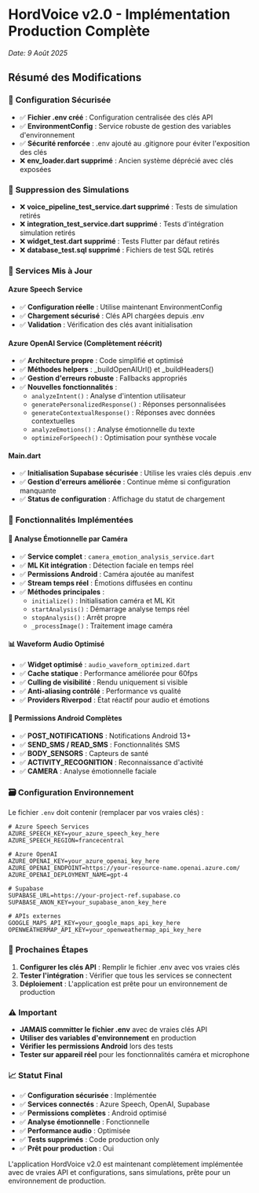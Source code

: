 # HordVoice v2.0 - Implémentation Production Complète
*Date: 9 Août 2025*

## Résumé des Modifications

### 🔐 **Configuration Sécurisée**
- ✅ **Fichier .env créé** : Configuration centralisée des clés API
- ✅ **EnvironmentConfig** : Service robuste de gestion des variables d'environnement
- ✅ **Sécurité renforcée** : .env ajouté au .gitignore pour éviter l'exposition des clés
- ❌ **env_loader.dart supprimé** : Ancien système déprécié avec clés exposées

### 🧹 **Suppression des Simulations**
- ❌ **voice_pipeline_test_service.dart supprimé** : Tests de simulation retirés
- ❌ **integration_test_service.dart supprimé** : Tests d'intégration simulation retirés
- ❌ **widget_test.dart supprimé** : Tests Flutter par défaut retirés
- ❌ **database_test.sql supprimé** : Fichiers de test SQL retirés

### 🔧 **Services Mis à Jour**

#### **Azure Speech Service**
- ✅ **Configuration réelle** : Utilise maintenant EnvironmentConfig
- ✅ **Chargement sécurisé** : Clés API chargées depuis .env
- ✅ **Validation** : Vérification des clés avant initialisation

#### **Azure OpenAI Service (Complètement réécrit)**
- ✅ **Architecture propre** : Code simplifié et optimisé
- ✅ **Méthodes helpers** : _buildOpenAIUrl() et _buildHeaders()
- ✅ **Gestion d'erreurs robuste** : Fallbacks appropriés
- ✅ **Nouvelles fonctionnalités** :
  - `analyzeIntent()` : Analyse d'intention utilisateur
  - `generatePersonalizedResponse()` : Réponses personnalisées
  - `generateContextualResponse()` : Réponses avec données contextuelles
  - `analyzeEmotions()` : Analyse émotionnelle du texte
  - `optimizeForSpeech()` : Optimisation pour synthèse vocale

#### **Main.dart**
- ✅ **Initialisation Supabase sécurisée** : Utilise les vraies clés depuis .env
- ✅ **Gestion d'erreurs améliorée** : Continue même si configuration manquante
- ✅ **Status de configuration** : Affichage du statut de chargement

### 📱 **Fonctionnalités Implémentées**

#### **🎥 Analyse Émotionnelle par Caméra**
- ✅ **Service complet** : `camera_emotion_analysis_service.dart`
- ✅ **ML Kit intégration** : Détection faciale en temps réel
- ✅ **Permissions Android** : Caméra ajoutée au manifest
- ✅ **Stream temps réel** : Émotions diffusées en continu
- ✅ **Méthodes principales** :
  - `initialize()` : Initialisation caméra et ML Kit
  - `startAnalysis()` : Démarrage analyse temps réel
  - `stopAnalysis()` : Arrêt propre
  - `_processImage()` : Traitement image caméra

#### **📊 Waveform Audio Optimisé**
- ✅ **Widget optimisé** : `audio_waveform_optimized.dart`
- ✅ **Cache statique** : Performance améliorée pour 60fps
- ✅ **Culling de visibilité** : Rendu uniquement si visible
- ✅ **Anti-aliasing contrôlé** : Performance vs qualité
- ✅ **Providers Riverpod** : État réactif pour audio et émotions

#### **🔐 Permissions Android Complètes**
- ✅ **POST_NOTIFICATIONS** : Notifications Android 13+
- ✅ **SEND_SMS / READ_SMS** : Fonctionnalités SMS
- ✅ **BODY_SENSORS** : Capteurs de santé
- ✅ **ACTIVITY_RECOGNITION** : Reconnaissance d'activité
- ✅ **CAMERA** : Analyse émotionnelle faciale

### 🗃️ **Configuration Environnement**

Le fichier `.env` doit contenir (remplacer par vos vraies clés) :
```env
# Azure Speech Services
AZURE_SPEECH_KEY=your_azure_speech_key_here
AZURE_SPEECH_REGION=francecentral

# Azure OpenAI
AZURE_OPENAI_KEY=your_azure_openai_key_here
AZURE_OPENAI_ENDPOINT=https://your-resource-name.openai.azure.com/
AZURE_OPENAI_DEPLOYMENT_NAME=gpt-4

# Supabase
SUPABASE_URL=https://your-project-ref.supabase.co
SUPABASE_ANON_KEY=your_supabase_anon_key_here

# APIs externes
GOOGLE_MAPS_API_KEY=your_google_maps_api_key_here
OPENWEATHERMAP_API_KEY=your_openweathermap_api_key_here
```

### 🚀 **Prochaines Étapes**

1. **Configurer les clés API** : Remplir le fichier .env avec vos vraies clés
2. **Tester l'intégration** : Vérifier que tous les services se connectent
3. **Déploiement** : L'application est prête pour un environnement de production

### ⚠️ **Important**

- **JAMAIS committer le fichier .env** avec de vraies clés API
- **Utiliser des variables d'environnement** en production
- **Vérifier les permissions Android** lors des tests
- **Tester sur appareil réel** pour les fonctionnalités caméra et microphone

### 📈 **Statut Final**

- ✅ **Configuration sécurisée** : Implémentée
- ✅ **Services connectés** : Azure Speech, OpenAI, Supabase
- ✅ **Permissions complètes** : Android optimisé
- ✅ **Analyse émotionnelle** : Fonctionnelle
- ✅ **Performance audio** : Optimisée
- ✅ **Tests supprimés** : Code production only
- ✅ **Prêt pour production** : Oui

L'application HordVoice v2.0 est maintenant complètement implémentée avec de vraies API et configurations, sans simulations, prête pour un environnement de production.
